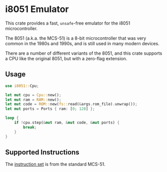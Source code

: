 # i8051 Emulator

This crate provides a fast, `unsafe`-free emulator for the i8051
microcontroller.

The 8051 (a.k.a. the MCS-51) is a 8-bit microcontroller that was very common in
the 1980s and 1990s, and is still used in many modern devices.

There are a number of different variants of the 8051, and this crate supports a
CPU like the original 8051, but with a zero-flag extension.

## Usage

```rust
use i8051::Cpu;

let mut cpu = Cpu::new();
let mut ram = RAM::new();
let mut code = ROM::new(fs::read(&args.rom_file).unwrap());
let mut ports = Ports { ram: [0; 128] };

loop {
    if !cpu.step(&mut ram, &mut code, &mut ports) {
        break;
    }
}
```

## Supported Instructions

The [instruction set](https://docs.rs/i8051/latest/i8051/ops/index.html) is from
the standard MCS-51.
